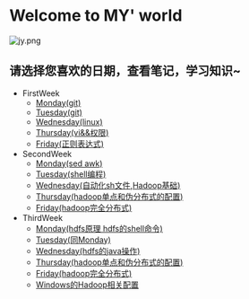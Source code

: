 # Welcome to MY' world 
![jy.png](https://upload-images.jianshu.io/upload_images/14467401-97f8597e11702371.png?imageMogr2/auto-orient/strip%7CimageView2/2/w/1240)
## 请选择您喜欢的日期，查看笔记，学习知识~ 
- FirstWeek
	- [Monday(git)](https://zmonely.github.io/zmOnely/firstWeek/Monday)
	- [Tuesday(git)](https://zmonely.github.io/zmOnely/firstWeek/Tuesday)
	- [Wednesday(linux)](https://zmonely.github.io/zmOnely/firstWeek/Wednesday)
	- [Thursday(vi&&权限)](https://zmOnely.github.io/zmOnely/firstWeek/Thursday)
	- [Friday(正则表达式)](https://zmOnely.github.io/zmOnely/firstWeek/Friday)
- SecondWeek
	- [Monday(sed awk)](https://zmonely.github.io/zmOnely/secondWeek/Monday)
	- [Tuesday(shell编程)](https://zmonely.github.io/zmOnely/secondWeek/Tuesday)
	- [Wednesday(自动化sh文件,Hadoop基础)](https://zmonely.github.io/zmOnely/secondWeek/Wednesday)
	- [Thursday(hadoop单点和伪分布式的配置)](https://zmonely.github.io/zmOnely/secondWeek/Thursday)
	- [Friday(hadoop完全分布式)](https://zmonely.github.io/zmOnely/secondWeek/Friday)
- ThirdWeek
	- [Monday(hdfs原理 hdfs的shell命令)](https://zmonely.github.io/zmOnely/thirdWeek/Monday)
	- [Tuesday(同Monday)](https://zmonely.github.io/zmOnely/thirdWeek/Monday)
	- [Wednesday(hdfs的java操作)](https://zmonely.github.io/zmOnely/thirdWeek/Wednesday)
	- [Thursday(hadoop单点和伪分布式的配置)](https://zmonely.github.io/zmOnely/thirdWeek/Thursday)
	- [Friday(hadoop完全分布式)](https://zmonely.github.io/zmOnely/thirdWeek/Friday)
	- [Windows的Hadoop相关配置](https://zmonely.github.io/zmOnely/thirdWeek/Tuesday)
	
	
 


